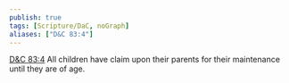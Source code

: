 ```yaml
---
publish: true
tags: [Scripture/DaC, noGraph]
aliases: ["D&C 83:4"]
---
```

[D&C 83:4](https://churchofjesuschrist.org/study/scriptures/dc-testament/dc/83?lang=eng&id=p4#p4) All children have claim upon their parents for their maintenance until they are of age.
